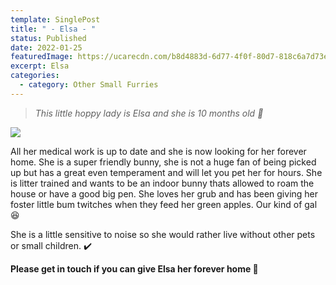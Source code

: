 ```yaml
---
template: SinglePost
title: " - Elsa - "
status: Published
date: 2022-01-25
featuredImage: https://ucarecdn.com/b8d4883d-6d77-4f0f-80d7-818c6a7d73e1/-/crop/155x95/0,68/-/preview/
excerpt: Elsa
categories:
  - category: Other Small Furries
---
```

> *This little hoppy lady is Elsa and she is 10 months old 🐰*

![](https://ucarecdn.com/163b1861-10f6-40cf-8331-47f7be17d2f4/)


All her medical work is up to date and she is now looking for her forever home. She is a super friendly bunny, she is not a huge fan of being picked up but has a great even temperament and will let you pet her for hours. She is litter trained and wants to be an indoor bunny thats allowed to roam the house or have a good big pen. She loves her grub and has been giving her foster little bum twitches when they feed her green apples. Our kind of gal 😆


She is a little sensitive to noise so she would rather live without other pets or small children. ✔️


**Please get in touch if you can give Elsa her forever home 🏡**